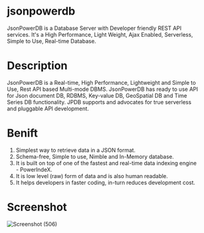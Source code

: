 # jsonpowerdb

JsonPowerDB is a Database Server with Developer friendly REST API services. It's a High Performance, Light Weight, Ajax Enabled, Serverless, Simple to Use, Real-time Database.

# Description

JsonPowerDB is a Real-time, High Performance, Lightweight and Simple to Use, Rest API based Multi-mode DBMS. JsonPowerDB has ready to use API for Json document DB, RDBMS, Key-value DB, GeoSpatial DB and Time Series DB functionality. JPDB supports and advocates for true serverless and pluggable API development.

# Benift

1) Simplest way to retrieve data in a JSON format.
2) Schema-free, Simple to use, Nimble and In-Memory database.
3) It is built on top of one of the fastest and real-time data indexing engine - PowerIndeX.
4) It is low level (raw) form of data and is also human readable.
5) It helps developers in faster coding, in-turn reduces development cost.

# Screenshot 

![Screenshot (506)](https://user-images.githubusercontent.com/68867530/150680859-cdc69199-a9cb-4de8-b796-cff9e65744a6.png)

